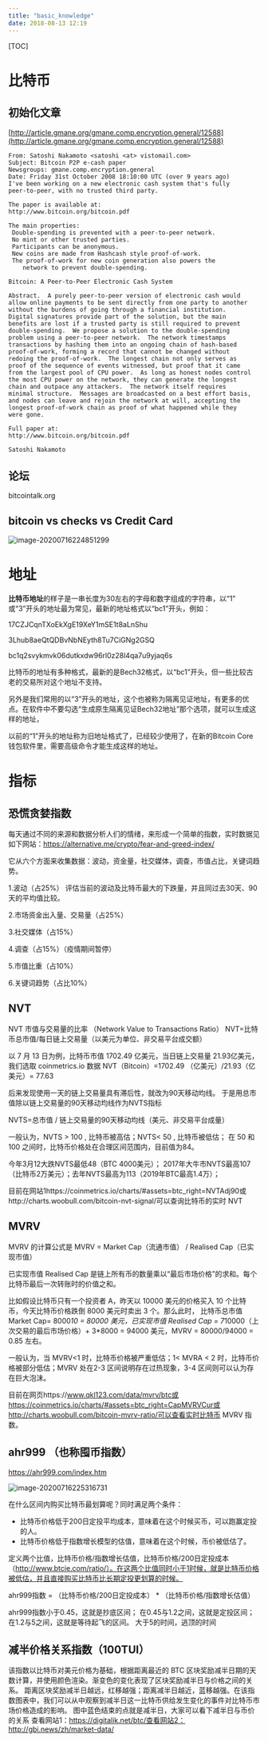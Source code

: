 ```yaml
---
title: "basic_knowledge"
date: 2018-08-13 12:19
---
```


[TOC]



# 比特币



## 初始化文章

[http://article.gmane.org/gmane.comp.encryption.general/12588](http://article.gmane.org/gmane.comp.encryption.general/12588)

```
From: Satoshi Nakamoto <satoshi <at> vistomail.com>
Subject: Bitcoin P2P e-cash paper
Newsgroups: gmane.comp.encryption.general
Date: Friday 31st October 2008 18:10:00 UTC (over 9 years ago)
I've been working on a new electronic cash system that's fully
peer-to-peer, with no trusted third party.

The paper is available at:
http://www.bitcoin.org/bitcoin.pdf

The main properties:
 Double-spending is prevented with a peer-to-peer network.
 No mint or other trusted parties.
 Participants can be anonymous.
 New coins are made from Hashcash style proof-of-work.
 The proof-of-work for new coin generation also powers the
    network to prevent double-spending.

Bitcoin: A Peer-to-Peer Electronic Cash System

Abstract.  A purely peer-to-peer version of electronic cash would
allow online payments to be sent directly from one party to another
without the burdens of going through a financial institution.
Digital signatures provide part of the solution, but the main
benefits are lost if a trusted party is still required to prevent
double-spending.  We propose a solution to the double-spending
problem using a peer-to-peer network.  The network timestamps
transactions by hashing them into an ongoing chain of hash-based
proof-of-work, forming a record that cannot be changed without
redoing the proof-of-work.  The longest chain not only serves as
proof of the sequence of events witnessed, but proof that it came
from the largest pool of CPU power.  As long as honest nodes control
the most CPU power on the network, they can generate the longest
chain and outpace any attackers.  The network itself requires
minimal structure.  Messages are broadcasted on a best effort basis,
and nodes can leave and rejoin the network at will, accepting the
longest proof-of-work chain as proof of what happened while they
were gone.

Full paper at:
http://www.bitcoin.org/bitcoin.pdf

Satoshi Nakamoto
```



## 论坛

bitcointalk.org



## bitcoin vs checks vs Credit Card

![image-20200716224851299](basic_knowledge.assets/image-20200716224851299.png)





# 地址

**比特币地址**的样子是一串长度为30左右的字母和数字组成的字符串，以“1” 或“3”开头的地址最为常见，最新的地址格式以“bc1”开头，例如：



17CZJCqnTXoEkXgE19XeY1mSE1t8aLnShu

3Lhub8aeQtQDBvNbNEyth8Tu7CiGNg2GSQ

bc1q2svykmvk06dutkxdw96rl0z28l4qa7u9yjaq6s



比特币的地址有多种格式，最新的是Bech32格式，以“bc1”开头，但一些比较古老的交易所对这个地址不支持。



另外是我们常用的以“3”开头的地址，这个也被称为隔离见证地址，有更多的优点。在软件中不要勾选“生成原生隔离见证Bech32地址”那个选项，就可以生成这样的地址，

以前的“1”开头的地址称为旧地址格式了，已经较少使用了，在新的Bitcoin Core钱包软件里，需要高级命令才能生成这样的地址。



# 指标



## 恐慌贪婪指数

每天通过不同的来源和数据分析人们的情绪，来形成一个简单的指数，实时数据见如下网站：https://alternative.me/crypto/fear-and-greed-index/

它从六个方面来收集数据：波动，资金量，社交媒体，调查，市值占比，关键词趋势。



1.波动（占25%）
评估当前的波动及比特币最大的下跌量，并且同过去30天、90天的平均值比较。

2.市场资金出入量、交易量（占25%）

3.社交媒体（占15%）

4.调查（占15%）（疫情期间暂停）

5.市值比重（占10%）

6.关键词趋势（占比10%）





## NVT

NVT 市值与交易量的比率 （Network Value to Transactions Ratio）
NVT=比特币总市值/每日链上交易量（以美元为单位、非交易平台成交额）



以 7 月 13 日为例，比特币市值 1702.49 亿美元，当日链上交易量 21.93亿美元，我们选取 coinmetrics.io 数据
NVT（Bitcoin）=1702.49 （亿美元）/21.93（亿美元）= 77.63

后来发现使用一天的链上交易量具有滞后性，就改为90天移动均线。
于是用总市值除以链上交易量的90天移动均线作为NVTS指标

NVTS=总市值 / 链上交易量的90天移动均线（美元、非交易平台成量）

一般认为，NVTS > 100 , 比特币被高估；NVTS< 50 , 比特币被低估；
在 50 和 100 之间时，比特币价格处在合理区间范围内，目前值为84。

今年3月12大跌NVTS最低48（BTC 4000美元）；
2017年大牛市NVTS最高107（比特币2万美元）；去年NVTS最高为113（2019年BTC最高1.4万）；



目前在网站1https://coinmetrics.io/charts/#assets=btc_right=NVTAdj90或http://charts.woobull.com/bitcoin-nvt-signal/可以查询比特币的实时 NVT



## MVRV 

MVRV 的计算公式是 MVRV = Market Cap（流通市值） / Realised Cap（已实现市值）

已实现市值 Realised Cap 是链上所有币的数量乘以“最后市场价格”的求和。每个比特币最后一次转账时的价值之和。

比如假设比特币只有一个投资者 A，昨天以 10000 美元的价格买入 10 个比特币，今天比特币价格跌倒 8000 美元时卖出 3 个。那么此时，
比特币总市值 Market Cap= 8000*10 = 80000 美元，已实现市值 Realised Cap = 7*10000（上次交易的最后市场价格）+ 3*8000 = 94000 美元，MVRV = 80000/94000 = 0.85 左右。

一般认为，当 MVRV<1 时，比特币价格被严重低估；1< MVRA < 2 时，比特币价格被部分低估；MVRV 处在2-3 区间说明存在过热现象，3-4 区间则可以认为存在巨大泡沫。

目前在网页https://www.qkl123.com/data/mvrv/btc或https://coinmetrics.io/charts/#assets=btc_right=CapMVRVCur或http://charts.woobull.com/bitcoin-mvrv-ratio/可以查看实时比特币 MVRV 指数。



## ahr999 （也称囤币指数）

https://ahr999.com/index.htm



![image-20200716225316731](basic_knowledge.assets/image-20200716225316731.png)



在什么区间内购买比特币最划算呢？同时满足两个条件：
* 比特币价格低于200日定投平均成本，意味着在这个时候买币，可以跑赢定投的人。
* 比特币价格低于指数增长模型的估值，意味着在这个时候，币价被低估了。



定义两个比值，比特币价格/指数增长估值，比特币价格/200日定投成本（http://www.btcie.com/ratio/）。在这两个比值同时小于1时候，就是比特币价格被低估，并且直接购买比特币比长期定投更划算的时候。



ahr999指数 = （比特币价格/200日定投成本） * （比特币价格/指数增长估值）

ahr999指数小于0.45，这就是抄底区间；
在0.45与1.2之间，这就是定投区间；
在1.2与5之间，这就是等待起飞的区间。
大于5的时间，逃顶的时间



## 减半价格关系指数（100TUI）

该指数以比特币对美元价格为基础，根据距离最近的 BTC 区块奖励减半日期的天数计算，并使用颜色渲染。渐变色的变化表现了区块奖励减半日与价格之间的关系。
距离区块奖励减半日越远，红移越强；距离减半日越近，蓝移越强。在该指数图表中，我们可以从中观察到减半日这一比特币供给发生变化的事件对比特币市场价格造成的影响。
图中蓝色结束的点就是减半日，大家可以看下减半日与币价的关系
查看网站1：https://digitalik.net/btc/查看网站2：http://gbi.news/zh/market-data/




